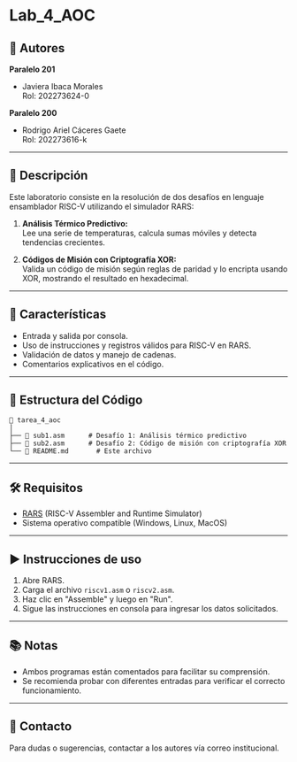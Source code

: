 # Lab_4_AOC

## 👥 Autores

**Paralelo 201**
- Javiera Ibaca Morales  
  Rol: 202273624-0

**Paralelo 200**
- Rodrigo Ariel Cáceres Gaete  
  Rol: 202273616-k

---

## 📝 Descripción

Este laboratorio consiste en la resolución de dos desafíos en lenguaje ensamblador RISC-V utilizando el simulador RARS:

1. **Análisis Térmico Predictivo:**  
   Lee una serie de temperaturas, calcula sumas móviles y detecta tendencias crecientes.

2. **Códigos de Misión con Criptografía XOR:**  
   Valida un código de misión según reglas de paridad y lo encripta usando XOR, mostrando el resultado en hexadecimal.

---

## 🚀 Características

- Entrada y salida por consola.
- Uso de instrucciones y registros válidos para RISC-V en RARS.
- Validación de datos y manejo de cadenas.
- Comentarios explicativos en el código.

---

## 📁 Estructura del Código

```
📁 tarea_4_aoc
│
├── 📄 sub1.asm      # Desafío 1: Análisis térmico predictivo
├── 📄 sub2.asm      # Desafío 2: Código de misión con criptografía XOR
└── 📄 README.md       # Este archivo
```

---

## 🛠️ Requisitos

- [RARS](https://github.com/TheThirdOne/rars) (RISC-V Assembler and Runtime Simulator)
- Sistema operativo compatible (Windows, Linux, MacOS)

---

## ▶️ Instrucciones de uso

1. Abre RARS.
2. Carga el archivo `riscv1.asm` o `riscv2.asm`.
3. Haz clic en "Assemble" y luego en "Run".
4. Sigue las instrucciones en consola para ingresar los datos solicitados.

---

## 📚 Notas

- Ambos programas están comentados para facilitar su comprensión.
- Se recomienda probar con diferentes entradas para verificar el correcto funcionamiento.

---

## 📧 Contacto

Para dudas o sugerencias, contactar a los autores vía correo institucional.
